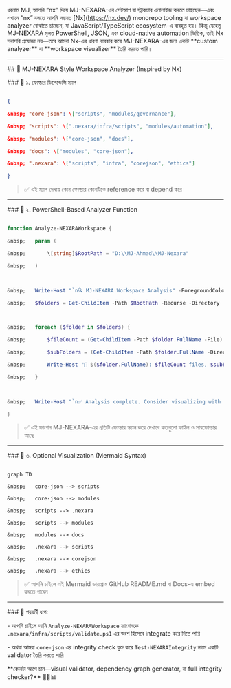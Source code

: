 ধরলাম MJ, আপনি “nx” দিয়ে MJ-NEXARA-এর সেটআপ বা স্ট্রাকচার এনালাইজ করতে চাইছেন—এবং এখানে “nx” বলতে আপনি সম্ভবত \[Nx](https://nx.dev/) monorepo tooling বা workspace analyzer বোঝাতে চাচ্ছেন, যা JavaScript/TypeScript ecosystem-এ ব্যবহৃত হয়। কিন্তু যেহেতু MJ-NEXARA মূলত PowerShell, JSON, এবং cloud-native automation ভিত্তিক, তাই Nx সরাসরি প্রযোজ্য নয়—তবে আমরা Nx-এর ধারণা ব্যবহার করে MJ-NEXARA-এর জন্য একটি \*\*custom analyzer\*\* বা \*\*workspace visualizer\*\* তৈরি করতে পারি।



---



\## 🧠 MJ-NEXARA Style Workspace Analyzer (Inspired by Nx)



\### 🔹 ১. ফোল্ডার ডিপেন্ডেন্সি ম্যাপ



```json

{

&nbsp; "core-json": \["scripts", "modules/governance"],

&nbsp; "scripts": \[".nexara/infra/scripts", "modules/automation"],

&nbsp; "modules": \["core-json", "docs"],

&nbsp; "docs": \["modules", "core-json"],

&nbsp; ".nexara": \["scripts", "infra", "corejson", "ethics"]

}

```



> ✅ এই ম্যাপ দেখায় কোন ফোল্ডার কোনটিকে reference করে বা depend করে



---



\### 🔹 ২. PowerShell-Based Analyzer Function



```powershell

function Analyze-NEXARAWorkspace {

&nbsp;   param (

&nbsp;       \[string]$RootPath = "D:\\MJ-Ahmad\\MJ-Nexara"

&nbsp;   )



&nbsp;   Write-Host "`n🔍 MJ-NEXARA Workspace Analysis" -ForegroundColor Cyan

&nbsp;   $folders = Get-ChildItem -Path $RootPath -Recurse -Directory



&nbsp;   foreach ($folder in $folders) {

&nbsp;       $fileCount = (Get-ChildItem -Path $folder.FullName -File).Count

&nbsp;       $subFolders = (Get-ChildItem -Path $folder.FullName -Directory).Count

&nbsp;       Write-Host "📁 $($folder.FullName): $fileCount files, $subFolders subfolders"

&nbsp;   }



&nbsp;   Write-Host "`n✅ Analysis complete. Consider visualizing with Graphviz or Mermaid." -ForegroundColor Green

}

```



> ✅ এই ফাংশন MJ-NEXARA-এর প্রতিটি ফোল্ডার স্ক্যান করে দেখাবে কতগুলো ফাইল ও সাবফোল্ডার আছে



---



\### 🔹 ৩. Optional Visualization (Mermaid Syntax)



```mermaid

graph TD

&nbsp;   core-json --> scripts

&nbsp;   core-json --> modules

&nbsp;   scripts --> .nexara

&nbsp;   scripts --> modules

&nbsp;   modules --> docs

&nbsp;   .nexara --> scripts

&nbsp;   .nexara --> corejson

&nbsp;   .nexara --> ethics

```



> ✅ আপনি চাইলে এই Mermaid ডায়াগ্রাম GitHub README.md বা Docs-এ embed করতে পারেন



---



\### 🔹 পরবর্তী ধাপ:

\- আপনি চাইলে আমি `Analyze-NEXARAWorkspace` ফাংশনকে `.nexara/infra/scripts/validate.ps1` এর অংশ হিসেবে integrate করে দিতে পারি

\- অথবা আমরা `core-json` এর integrity check যুক্ত করে `Test-NEXARAIntegrity` নামে একটি validator তৈরি করতে পারি



\*\*কোনটা আগে চান—visual validator, dependency graph generator, না full integrity checker?\*\* 🧠📁📊

